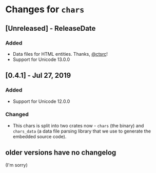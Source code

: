 # Changes for `chars`

<!-- next-header -->

## [Unreleased] - ReleaseDate

### Added

* Data files for HTML entities. Thanks, [@ctsrc](https://github.com/ctsrc)!
* Support for Unicode 13.0.0

## [0.4.1] - Jul 27, 2019

### Added

* Support for Unicode 12.0.0

### Changed

* This chars is split into two crates now - `chars` (the binary) and
  `chars_data` (a data file parsing library that we use to generate
  the embedded source code).

## older versions have no changelog

(I'm sorry)
